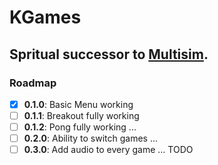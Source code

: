 # KGames

Spritual successor to [Multisim](https://github.com/kderef/multisim).
---
### Roadmap
- [x] **0.1.0**: Basic Menu working
- [ ] **0.1.1**: Breakout fully working
- [ ] **0.1.2**: Pong fully working
...  
- [ ] **0.2.0**: Ability to switch games
...  
- [ ] **0.3.0**: Add audio to every game
... TODO
